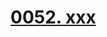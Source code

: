 # [0052. xxx](https://github.com/Tdahuyou/chrome/tree/main/0052.%20xxx)

<!-- region:toc -->

<!-- endregion:toc -->


